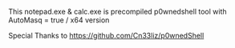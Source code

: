 This notepad.exe & calc.exe is precompiled p0wnedshell tool with AutoMasq = true / x64 version

Special Thanks to
https://github.com/Cn33liz/p0wnedShell
